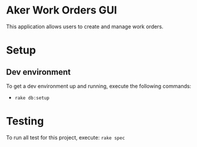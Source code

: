 # Aker Work Orders GUI

This application allows users to create and manage work orders.

# Setup
## Dev environment
To get a dev environment up and running, execute the following commands:
* `rake db:setup`

# Testing
To run all test for this project, execute:
`rake spec`
